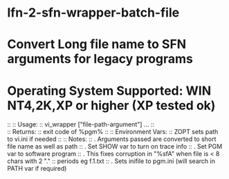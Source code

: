 # lfn-2-sfn-wrapper-batch-file 
# 
# Convert Long file name to SFN arguments for legacy programs
#
# Operating System Supported: WIN NT4,2K,XP or higher (XP tested ok)

::
::  Usage:
::     vi_wrapper ["file-path-argument"] ...
::  
::  Returns:
::    exit code of %pgm%
::
::  Environment Vars:
::    ZOPT  sets path to vi.ini if needed
::
::  Notes:
::    . Arguments passed are converted to short file name as well as path
::    . Set SHOW var to turn on trace info
::    . Set PGM var to software program
::    . This fixes corruption in "%sfA" when file is < 8 chars with 2 "." 
::      periods eg f.1.txt
::    . Sets inifile to pgm.ini (will search in PATH var if required)